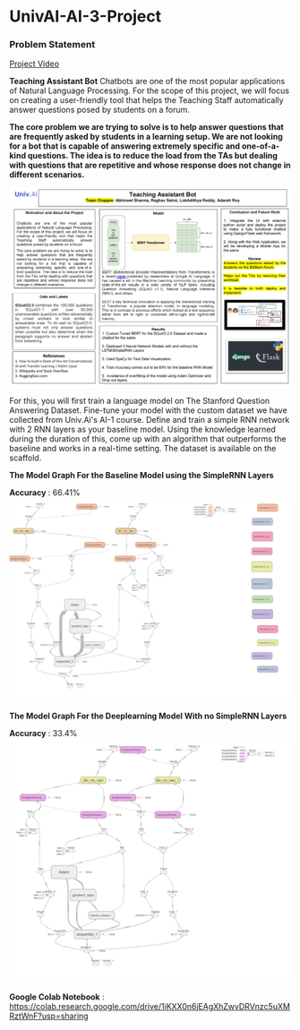 # UnivAI-AI-3-Project


### Problem Statement
<a href="https://drive.google.com/file/d/1XDJSR5Db9cpfkMth5Qp5cSJRiqFUxGjV/view?usp=sharing">Project Video</a>

**Teaching Assistant Bot**
Chatbots are one of the most popular applications of Natural Language Processing. For the scope of this project, we will focus on creating a user-friendly tool that helps the Teaching Staff automatically answer questions posed by students on a forum.

**The core problem we are trying to solve is to help answer questions that are frequently asked by students in a learning setup. We are not looking for a bot that is capable of answering extremely specific and one-of-a-kind questions. The idea is to reduce the load from the TAs but dealing with questions that are repetitive and whose response does not change in different scenarios.**

![alt text](https://github.com/divergent99/UnivAI-AI-3-Project/blob/main/Poster%20AI-3.jpg)

For this, you will first train a language model on The Stanford Question Answering Dataset. Fine-tune your model with the custom dataset we have collected from Univ.Ai's AI-1 course. Define and train a simple RNN network with 2 RNN layers as your baseline model. Using the knowledge learned during the duration of this, come up with an algorithm that outperforms the baseline and works in a real-time setting. The dataset is available on the scaffold.

**The Model Graph For the Baseline Model using the SimpleRNN Layers**

**Accuracy** : 66.41%
![alt text](https://github.com/divergent99/UnivAI-AI-3-Project/blob/main/Baseline%20Model.png)

**The Model Graph For the Deeplearning Model With no SimpleRNN Layers**

**Accuracy** : 33.4%
![alt text](https://github.com/divergent99/UnivAI-AI-3-Project/blob/main/No%20RNN%20Layers.png)

**Google Colab Notebook** : https://colab.research.google.com/drive/1iKXX0n6jEAgXhZwvDRVnzc5uXMRztWnF?usp=sharing
